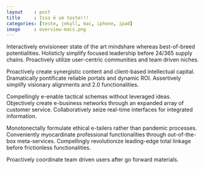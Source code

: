 ```yaml
---
layout    : post
title     : Isso é um teste!!!
categories: [teste, jekyll, mac, iphone, ipad]
image     : overview-macs.png
---
```


Interactively envisioneer state of the art mindshare whereas best-of-breed potentialities. Holisticly simplify focused leadership before 24/365 supply chains. Proactively utilize user-centric communities and team driven niches. 

Proactively create synergistic content and client-based intellectual capital. Dramatically pontificate reliable portals and dynamic ROI. Assertively simplify visionary alignments and 2.0 functionalities. 

Compellingly e-enable tactical schemas without leveraged ideas. Objectively create e-business networks through an expanded array of customer service. Collaboratively seize real-time interfaces for integrated information. 

Monotonectally formulate ethical e-tailers rather than pandemic processes. Conveniently myocardinate professional functionalities through out-of-the-box meta-services. Compellingly revolutionize leading-edge total linkage before frictionless functionalities. 

Proactively coordinate team driven users after go forward materials.